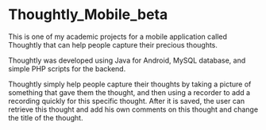 # Thoughtly_Mobile_beta
This is one of my academic projects for a mobile application called Thoughtly that can help people capture their precious thoughts.

Thoughtly was developed using Java for Android, MySQL database, and simple PHP scripts for the backend.

Thoughtly simply help people capture their thoughts by taking a picture of something that gave them the thought, and then using a recorder to add a recording quickly for this specific thought. After it is saved, the user can retrieve this thought and add his own comments on this thought and change the title of the thought. 
